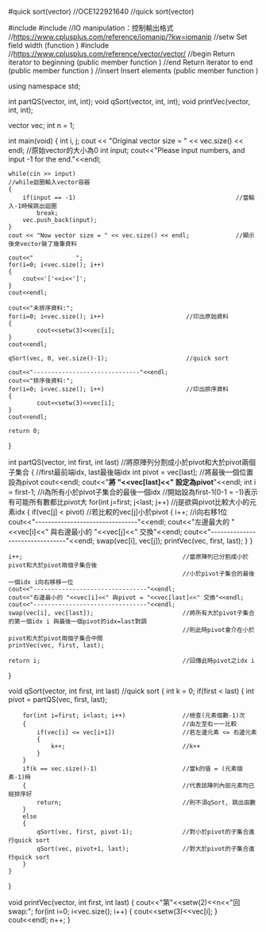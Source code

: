 #quick sort(vector)
//OCE122921640
//quick sort(vector)

#include <iostream>
#include <iomanip> //IO manipulation：控制輸出格式
                   //https://www.cplusplus.com/reference/iomanip/?kw=iomanip
                   //setw       Set field width (function )
#include <vector>  //https://www.cplusplus.com/reference/vector/vector/
                   //begin      Return iterator to beginning (public member function )
                   //end        Return iterator to end (public member function )
                   //insert     Insert elements (public member function )

using namespace std;

int partQS(vector<int>, int, int);
void qSort(vector<int>, int, int);
void printVec(vector<int>, int, int);

vector<int> vec;
int n = 1;

int main(void)
{
    int i, j;
    cout << "Original vector size = " << vec.size() << endl;        //原始vector的大小為0
    int input;
    cout<<"Please input numbers, and input -1 for the end."<<endl;

    while(cin >> input)                                             //while迴圈輸入vector容器
    {
        if(input == -1)                                             //當輸入-1時候跳出迴圈
            break;
        vec.push_back(input);
    }
    cout << "Now vector size = " << vec.size() << endl;             //顯示後來vector裝了幾筆資料

    cout<<"            ";
    for(i=0; i<vec.size(); i++)
    {
        cout<<'['<<i<<']';
    }
    cout<<endl;

    cout<<"未排序資料:";
    for(i=0; i<vec.size(); i++)                       //印出原始資料
    {
            cout<<setw(3)<<vec[i];
    }
    cout<<endl;

    qSort(vec, 0, vec.size()-1);                      //quick sort

    cout<<"------------------------------"<<endl;
    cout<<"排序後資料:";
    for(i=0; i<vec.size(); i++)                       //印出排序資料
    {
            cout<<setw(3)<<vec[i];
    }
    cout<<endl;

    return 0;
}

int partQS(vector<int>, int first, int last)         //將原陣列分割成小於pivot和大於pivot兩個子集合
{                                                    //first最前端idx, last最後端idx
    int pivot = vec[last];                           //將最後一個位置設為pivot
    cout<<endl;
    cout<<"********將 "<<vec[last]<<" 設定為pivot********"<<endl;
    int i = first-1;                                 //i為所有小於pivot子集合的最後一個idx
                                                     //開始設為first-1(0-1 = -1)表示有可能所有數都比pivot大
    for(int j=first; j<last; j++)                    //j是欲與pivot比較大小的元素idx
    {
        if(vec[j] < pivot)                           //若比較的vec[j]小於pivot
        {
            i++;                                     //i向右移1位
            cout<<"--------------------------------"<<endl;
            cout<<"左邊最大的 "<<vec[i]<<" 與右邊最小的 "<<vec[j]<<" 交換"<<endl;
            cout<<"--------------------------------"<<endl;
            swap(vec[i], vec[j]);
            printVec(vec, first, last);
        }
    }

    i++;                                             //當原陣列已分割成小於pivot和大於pivot兩個子集合後
                                                     //小於pivot子集合的最後一個idx i向右移移一位
    cout<<"--------------------------------"<<endl;
    cout<<"右邊最小的 "<<vec[i]<<" 與pivot = "<<vec[last]<<" 交換"<<endl;
    cout<<"--------------------------------"<<endl;
    swap(vec[i], vec[last]);                         //將所有大於pivot子集合的第一個idx i 與最後一個pivot的idx=last對調
                                                     //則此時pivot會介在小於pivot和大於pivot兩個子集合中間
    printVec(vec, first, last);

    return i;                                        //回傳此時pivot之idx i
}

void qSort(vector<int>, int first, int last)         //quick sort
{
    int k = 0;
    if(first < last)
    {
        int pivot = partQS(vec, first, last);

        for(int i=first; i<last; i++)                //檢查(元素個數-1)次
        {                                            //由左至右一一比較
            if(vec[i] <= vec[i+1])                   //若左邊元素 <= 右邊元素
            {
                k++;                                 //k++
            }
        }
        if(k == vec.size()-1)                        //當k的值 = (元素個素-1)時
        {                                            //代表該陣列內部元素均已經排序好
            return;                                  //則不須qSort, 跳出函數
        }
        else
        {
            qSort(vec, first, pivot-1);              //對小於pivot的子集合進行quick sort
            qSort(vec, pivot+1, last);               //對大於pivot的子集合進行quick sort
        }
    }
}

void printVec(vector<int>, int first, int last)
{
    cout<<"第"<<setw(2)<<n<<"回swap:";
    for(int i=0; i<vec.size(); i++)
    {
        cout<<setw(3)<<vec[i];
    }
    cout<<endl;
    n++;
}
